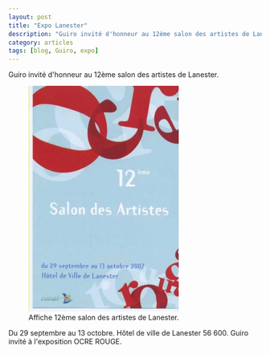 ```yaml
---
layout: post
title: "Expo Lanester"
description: "Guiro invité d'honneur au 12ème salon des artistes de Lanester"
category: articles
tags: [blog, Guiro, expo]
---
```

Guiro invité d'honneur au 12ème salon des artistes de Lanester.  
<figure>
	<img src="/images/expo-lanester.jpg">
	<figcaption>Affiche 12ème salon des artistes de Lanester.</figcaption>
</figure>
Du 29 septembre au 13 octobre.  
Hôtel de ville de Lanester 56 600.  
Guiro invité à l'exposition OCRE ROUGE.  
